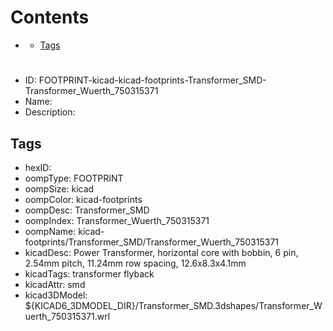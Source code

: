 



Contents
========

* [](#)
	* [Tags](#tags)

# 

- ID: FOOTPRINT-kicad-kicad-footprints-Transformer_SMD-Transformer_Wuerth_750315371
- Name: 
- Description: 

## Tags

- hexID: 
- oompType: FOOTPRINT
- oompSize: kicad
- oompColor: kicad-footprints
- oompDesc: Transformer_SMD
- oompIndex: Transformer_Wuerth_750315371
- oompName: kicad-footprints/Transformer_SMD/Transformer_Wuerth_750315371
- kicadDesc: Power Transformer, horizontal core with bobbin, 6 pin, 2.54mm pitch, 11.24mm row spacing, 12.6x8.3x4.1mm
- kicadTags: transformer flyback
- kicadAttr: smd
- kicad3DModel: ${KICAD6_3DMODEL_DIR}/Transformer_SMD.3dshapes/Transformer_Wuerth_750315371.wrl
